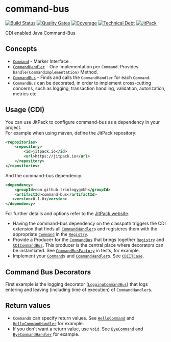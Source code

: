 # command-bus
[![Build Status](https://opensource.triology.de/jenkins/buildStatus/icon?job=triologygmbh-github/command-bus/master)](https://opensource.triology.de/jenkins/blue/organizations/jenkins/triologygmbh-github%2Fcommand-bus/branches/)
[![Quality Gates](https://sonarcloud.io/api/badges/gate?key=de.triology.cb%3Acommand-bus)](https://sonarcloud.io/dashboard?id=de.triology.cb%3Acommand-bus)
[![Coverage](https://sonarcloud.io/api/badges/measure?key=de.triology.cb%3Acommand-bus&metric=coverage)](https://sonarcloud.io/dashboard?id=de.triology.cb%3Acommand-bus)
[![Technical Debt](https://sonarcloud.io/api/badges/measure?key=de.triology.cb%3Acommand-bus&metric=sqale_debt_ratio)](https://sonarcloud.io/dashboard?id=de.triology.cb%3Acommand-bus)
[![JitPack](https://jitpack.io/v/triologygmbh/command-bus.svg)](https://jitpack.io/#triologygmbh/command-bus)

CDI enabled Java Command-Bus

## Concepts

* [`Command`](src/main/java/de/triology/cb/Command.java) - Marker Interface
* [`CommandHandler`](src/main/java/de/triology/cb/CommandHandler.java) - One Implementation per `Command`. Provides `handle(CommandImplementation)` Method.
* [`CommandBus`](src/main/java/de/triology/cb/CommandBus.java) - Finds and calls the `CommandHandler` for each `Command`.
* `CommandBus` can be decorated, in order to implement cross-cutting concerns, such as logging, transaction handling, validation, autorization, metrics etc.

## Usage (CDI)

You can use JitPack to configure command-bus as a dependency in your project.<br/>
For example when using maven, define the JitPack repository:

```XML
<repositories>
    <repository>
        <id>jitpack.io</id>
        <url>https://jitpack.io</url>
    </repository>
</repositories>
```
And the command-bus dependency:

```XML
<dependency>
    <groupId>com.github.triologygmbh</groupId>
    <artifactId>command-bus</artifactId>
   <version>0.1.0</version>
</dependency>
```
For further details and options refer to the [JitPack website](https://jitpack.io/#triologygmbh/command-bus).

* Having the command-bus dependency on the classpath triggers the CDI extension that finds all [`CommandHandler`](src/main/java/de/triology/cb/CommandHandler.java)s and registeres them with the appropriate [`Command`](src/main/java/de/triology/cb/Command.java) in the [`Registry`](src/main/java/de/triology/cb/cdi/Registry.java).
* Provide a Producer for the [`CommandBus`](src/main/java/de/triology/cb/CommandBus.java) that brings together [`Registry`](src/main/java/de/triology/cb/cdi/Registry.java) and [`CDICommandBus`](src/main/java/de/triology/cb/cdi/CDICommandBus.java).
  This producer is the central place where decorators can be instantiated.
  See [`CommandBusFactory`](src/test/java/de/triology/cb/cdi/CommandBusFactory.java) in tests, for example.
* Implement your [`Command`](src/main/java/de/triology/cb/Command.java)s and [`CommandHandler`](src/main/java/de/triology/cb/CommandHandler.java)s. See [`CDIITCase`](src/test/java/de/triology/cb/cdi/CDIITCase.java).
  
## Command Bus Decorators

First example is the logging decorator ([`LoggingCommandBus`](src/main/java/de/triology/cb/decorator/LoggingCommandBus.java)) that logs entering and leaving (including time of execution) of `CommandHandler`s.

## Return values

* `Command`s can specify return values. See [`HelloCommand`](src/test/java/de/triology/cb/HelloCommand.java) and  [`HelloCommandHandler`](src/test/java/de/triology/cb/HelloCommandHandler.java) for example.
* If you don't want a return value, use `Void`. See [`ByeCommand`](src/test/java/de/triology/cb/ByeCommand.java) and  [`ByeCommandHandler`](src/test/java/de/triology/cb/ByeCommandHandler.java) for example.
